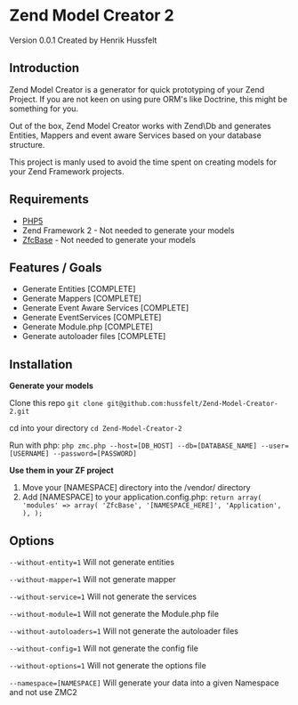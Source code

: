 Zend Model Creator 2
=======
Version 0.0.1 Created by Henrik Hussfelt

Introduction
------------

Zend Model Creator is a generator for quick prototyping of your Zend Project.
If you are not keen on using pure ORM's like Doctrine, this might be something for you.

Out of the box, Zend Model Creator works with Zend\Db and generates Entities, Mappers
and event aware Services based on your database structure.

This project is manly used to avoid the time spent on creating models for
your Zend Framework projects.

Requirements
------------

* [PHP5](https://php.net/)
* Zend Framework 2 - Not needed to generate your models
* [ZfcBase](https://github.com/ZF-Commons/ZfcBase) - Not needed to generate your models

Features / Goals
----------------

* Generate Entities [COMPLETE]
* Generate Mappers [COMPLETE]
* Generate Event Aware Services [COMPLETE]
* Generate EventServices [COMPLETE]
* Generate Module.php [COMPLETE]
* Generate autoloader files [COMPLETE]

Installation
------------

**Generate your models**

Clone this repo
`git clone git@github.com:hussfelt/Zend-Model-Creator-2.git`

cd into your directory
`cd Zend-Model-Creator-2`

Run with php:
`php zmc.php --host=[DB_HOST] --db=[DATABASE_NAME] --user=[USERNAME] --password=[PASSWORD]`

**Use them in your ZF project**

1. Move your [NAMESPACE] directory into the /vendor/ directory
2. Add [NAMESPACE] to your application.config.php:
`return array(
    'modules' => array(
        'ZfcBase',
        '[NAMESPACE_HERE]',
        'Application',
    ),
);`

Options
-------

`--without-entity=1`
Will not generate entities

`--without-mapper=1`
Will not generate mapper

`--without-service=1`
Will not generate the services

`--without-module=1`
Will not generate the Module.php file

`--without-autoloaders=1`
Will not generate the autoloader files

`--without-config=1`
Will not generate the config file

`--without-options=1`
Will not generate the options file

`--namespace=[NAMESPACE]`
Will generate your data into a given Namespace and not use ZMC2